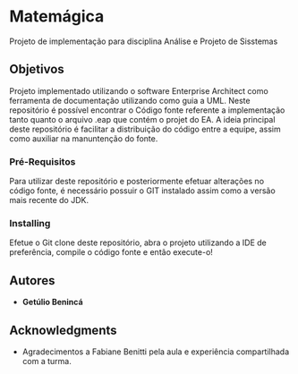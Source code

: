# Matemágica

Projeto de implementação para disciplina Análise e Projeto de Sisstemas

## Objetivos

Projeto implementado utilizando o software Enterprise Architect como ferramenta de documentação utilizando como guia a UML.
Neste repositório é possível encontrar o Código fonte referente a implementação tanto quanto o arquivo .eap que contém o projet do EA.
A ideia principal deste repositório é facilitar a distribuição do código entre a equipe, assim como auxiliar na manuntenção do fonte.

### Pré-Requisitos

Para utilizar deste repositório e posteriormente efetuar alterações no código fonte, é necessário possuir o GIT instalado assim como a versão mais recente do JDK.


### Installing

Efetue o Git clone deste repositório, abra o projeto utilizando a IDE de preferência, compile o código fonte e então execute-o!


## Autores

* **Getúlio Benincá**


## Acknowledgments

* Agradecimentos a Fabiane Benitti pela aula e experiência compartilhada com a turma.